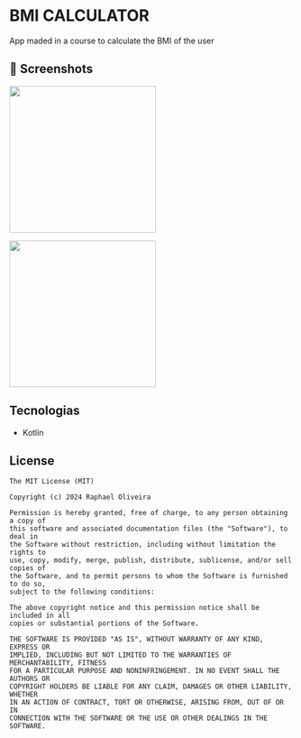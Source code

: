 # BMI CALCULATOR
App maded in a course to calculate the BMI of the user 

## :camera_flash: Screenshots
<!-- You can add more screenshots here if you like -->
<img src = "https://github.com/user-attachments/assets/f83ebf48-0e8a-407b-8cb1-d276c20c021f"
width = 260 />

<img src = "https://github.com/user-attachments/assets/123d019d-57a6-47d4-a894-eff15107dcf4"
width = 260 />

## Tecnologias
- Kotlin



## License
```
The MIT License (MIT)

Copyright (c) 2024 Raphael Oliveira

Permission is hereby granted, free of charge, to any person obtaining a copy of
this software and associated documentation files (the "Software"), to deal in
the Software without restriction, including without limitation the rights to
use, copy, modify, merge, publish, distribute, sublicense, and/or sell copies of
the Software, and to permit persons to whom the Software is furnished to do so,
subject to the following conditions:

The above copyright notice and this permission notice shall be included in all
copies or substantial portions of the Software.

THE SOFTWARE IS PROVIDED "AS IS", WITHOUT WARRANTY OF ANY KIND, EXPRESS OR
IMPLIED, INCLUDING BUT NOT LIMITED TO THE WARRANTIES OF MERCHANTABILITY, FITNESS
FOR A PARTICULAR PURPOSE AND NONINFRINGEMENT. IN NO EVENT SHALL THE AUTHORS OR
COPYRIGHT HOLDERS BE LIABLE FOR ANY CLAIM, DAMAGES OR OTHER LIABILITY, WHETHER
IN AN ACTION OF CONTRACT, TORT OR OTHERWISE, ARISING FROM, OUT OF OR IN
CONNECTION WITH THE SOFTWARE OR THE USE OR OTHER DEALINGS IN THE SOFTWARE.
```
